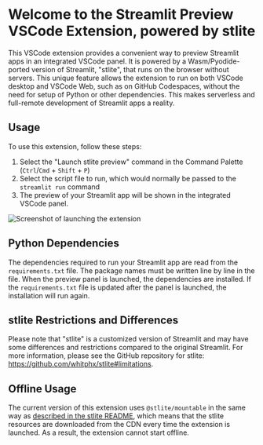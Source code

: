 # Welcome to the Streamlit Preview VSCode Extension, powered by stlite

This VSCode extension provides a convenient way to preview Streamlit apps in an integrated VSCode panel. It is powered by a Wasm/Pyodide-ported version of Streamlit, "stlite", that runs on the browser without servers. This unique feature allows the extension to run on both VSCode desktop and VSCode Web, such as on GitHub Codespaces, without the need for setup of Python or other dependencies. This makes serverless and full-remote development of Streamlit apps a reality.

## Usage

To use this extension, follow these steps:

1. Select the "Launch stlite preview" command in the Command Palette (`Ctrl`/`Cmd` + `Shift` + `P`)
2. Select the script file to run, which would normally be passed to the `streamlit run` command
3. The preview of your Streamlit app will be shown in the integrated VSCode panel.

![Screenshot of launching the extension](https://github.com/whitphx/stlite/raw/HEAD/packages/vscode-stlite/images/screenshot_launch_extension.gif)

## Python Dependencies

The dependencies required to run your Streamlit app are read from the `requirements.txt` file. The package names must be written line by line in the file. When the preview panel is launched, the dependencies are installed. If the `requirements.txt` file is updated after the panel is launched, the installation will run again.

## stlite Restrictions and Differences

Please note that "stlite" is a customized version of Streamlit and may have some differences and restrictions compared to the original Streamlit. For more information, please see the GitHub repository for stlite: https://github.com/whitphx/stlite#limitations.

## Offline Usage

The current version of this extension uses `@stlite/mountable` in the same way as [described in the stlite README](https://github.com/whitphx/stlite#limitations), which means that the stlite resources are downloaded from the CDN every time the extension is launched. As a result, the extension cannot start offline.
